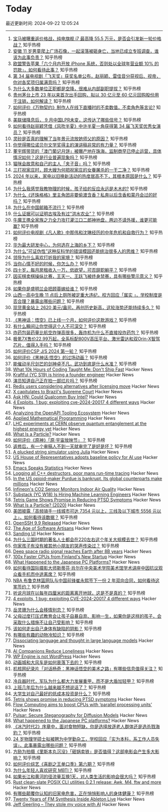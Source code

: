 # Today

最近更新时间: 2024-09-22 12:05:24

--- 
1. [宝马被曝重返价格战，纯电旗舰 i7 最高降 55.5 万元，是否会引发新一轮价格战？](https://www.zhihu.com/question/667744117) 知乎热榜
2. [安徽 11 岁男童爬上广场石像，一起滚落被砸身亡，当地已成立专班调查，谁该为此事负责？](https://www.zhihu.com/question/667745947) 知乎热榜
3. [欧盟警告苹果「六个月内开放 iPhone 系统，否则处以全球年营业额 10% 的罚款」，如何看待此事？](https://www.zhihu.com/question/667664350) 知乎热榜
4. [第 34 届电视剧「飞天奖」获奖名单公布，赵丽颖、雷佳音分获视后、视帝，你对各奖项归属满意吗？](https://www.zhihu.com/question/667800247) 知乎热榜
5. [为什么大多数单位正职都是空降，很难从内部副职提拔？](https://www.zhihu.com/question/667407396) 知乎热榜
6. [贵州茅台上市 23 年以来首次出手回购，拟以 30 亿元至 60 亿元回购股份用于注销，如何解读？](https://www.zhihu.com/question/667705649) 知乎热榜
7. [如何评价《万物契约》制作人在线下直播时的不卖数值，不卖角色等言论?](https://www.zhihu.com/question/667782675) 知乎热榜
8. [美联储降息后， 9 月中国LPR未变，这传达了哪些信号？](https://www.zhihu.com/question/667665415) 知乎热榜
9. [如何看待赵丽颖凭借《风吹半夏》中许半夏一角获得第 34 届飞天奖优秀女演员？](https://www.zhihu.com/question/667801546) 知乎热榜
10. [灵砂是否真的理解了当年景元流放她师父的原因？](https://www.zhihu.com/question/667189841) 知乎热榜
11. [你觉得哪位诺贝尔文学奖得主的演讲稿非常的有力量？](https://www.zhihu.com/question/667584885) 知乎热榜
12. [董宇辉带货的「澳门葡记月饼」被曝产地在珠海，监制商早已停止运营，具体情况如何？这是行业普遍现象吗？](https://www.zhihu.com/question/667578301) 知乎热榜
13. [猫咪会故意和自己的主人「夹子音」吗？](https://www.zhihu.com/question/646471658) 知乎热榜
14. [三打祝家庄时，顾大嫂为何把祝家庄的女眷屠杀的一干二净？](https://www.zhihu.com/question/661329691) 知乎热榜
15. [2024 年以来，家电以旧换新活动的热度居高不下，其根本原因是什么？](https://www.zhihu.com/question/667701814) 知乎热榜
16. [为什么我感觉我教物理的时候，孩子给的反应永远是木木的?](https://www.zhihu.com/question/611512537) 知乎热榜
17. [为什么《还珠格格》里主角团非要偷渡含香？私奔以后含香和蒙丹会过的好吗？](https://www.zhihu.com/question/352227586) 知乎热榜
18. [为什么在中国邮箱不流行？](https://www.zhihu.com/question/378318261) 知乎热榜
19. [什么证据可以证明古埃及有过“洪水农业”？](https://www.zhihu.com/question/639045105) 知乎热榜
20. [牛魔王携全家族之力全力攻打灌江口二郎神地盘，两边不请外援，谁更可能赢?](https://www.zhihu.com/question/461527470) 知乎热榜
21. [如何评价电视剧《凡人歌》中那伟和沈琳经历的中年危机和自救行为？](https://www.zhihu.com/question/666991206) 知乎热榜
22. [华为最大研发中心，为何选在上海的乡下？](https://www.zhihu.com/question/643187886) 知乎热榜
23. [为什么“可证伪性”这种反科学的错误模因还能统治很多人的思维？](https://www.zhihu.com/question/667411371) 知乎热榜
24. [领导为什么喜欢打听我的家境？](https://www.zhihu.com/question/667338522) 知乎热榜
25. [当你心情不好的时候，你怎么办？](https://www.zhihu.com/question/667690304) 知乎热榜
26. [四十岁，每月房租收入一万，低欲望，可否辞职躺平？](https://www.zhihu.com/question/667711833) 知乎热榜
27. [因买棋卖棋操纵比赛，王天一、王跃飞被终身禁赛，具有哪些警示意义？](https://www.zhihu.com/question/667565244) 知乎热榜
28. [如果你是盛明兰会把顾蓉嫁给谁？](https://www.zhihu.com/question/667526403) 知乎热榜
29. [山西一高中生晚 11 点后上厕所被定重大违纪，校方回应「属实 」，学校制度是否合理？暴露出哪些问题？](https://www.zhihu.com/question/667491692) 知乎热榜
30. [现货黄金站上 2620 美元/盎司，再创历史新高，这轮涨势还能持续多久？](https://www.zhihu.com/question/667716457) 知乎热榜
31. [《黑神话：悟空》已上线一个月，如何评价这款游戏？](https://www.zhihu.com/question/667320072) 知乎热榜
32. [有什么瞬间让你觉得这个人不可深交？](https://www.zhihu.com/question/62220441) 知乎热榜
33. [炸药包装药量比航空炸弹高很多，轰炸机为什么不直接投炸药包？](https://www.zhihu.com/question/667751319) 知乎热榜
34. [极氪7X售价22.99万起，全系标配800V高压平台、激光雷达和双Orin-X智驾芯片，值得入手吗？](https://www.zhihu.com/question/667706905) 知乎热榜
35. [如何评价CSP J/S 2024 第一轮？](https://www.zhihu.com/question/667743679) 知乎热榜
36. [如何评价《黑神话:悟空》的过场动画？](https://www.zhihu.com/question/664840476) 知乎热榜
37. [能催动半尺剑芒的剑神卓不凡，武功到底是什么水准？](https://www.zhihu.com/question/587460967) 知乎热榜
38. [What 10k Hours of Coding Taught Me: Don't Ship Fast](https://sotergreco.com/what-10000-hours-of-coding-taught-me-dont-ship-fast) Hacker News
39. [Kraftful (YC S19) is hiring a founder engineer](https://www.workatastartup.com/jobs/69323) Hacker News
40. [演员知道自己正在拍一部烂片吗？](https://www.zhihu.com/question/667483220) 知乎热榜
41. [Redis users considering alternatives after licensing move](https://www.theregister.com/2024/09/20/redis_users_considering_alternatives/) Hacker News
42. [X capitulates to Brazil's Supreme Court](https://www.theverge.com/2024/9/21/24250697/x-complies-brazil-supreme-court) Hacker News
43. [Ask HN: Could Qualcomm Buy Intel?](https://news.ycombinator.com/item?id=41611018) Hacker News
44. [4 Exploits, 1 bug: exploiting cve-2024-20017 4 different ways](https://blog.coffinsec.com/0day/2024/08/30/exploiting-CVE-2024-20017-four-different-ways.html) Hacker News
45. [Analyzing the OpenAPI Tooling Ecosystem](https://modern-json-schema.com/analyzing-the-openapi-tooling-ecosystem) Hacker News
46. [Applied Mathematical Programming](https://web.mit.edu/15.053/www/AMP.htm) Hacker News
47. [LHC experiments at CERN observe quantum entanglement at the highest energy yet](https://home.cern/news/press-release/physics/lhc-experiments-cern-observe-quantum-entanglement-highest-energy-yet) Hacker News
48. [What Is a Particle?](https://www.quantamagazine.org/what-is-a-particle-20201112/) Hacker News
49. [如何评价《原神》「原·宇宙放映节」？](https://www.zhihu.com/question/667794874) 知乎热榜
50. [返修后，有一个审稿人不到一天就审完了是好是坏？](https://www.zhihu.com/question/664272929) 知乎热榜
51. [A plucked string simulator using Julia](https://lee-phillips.org/pluckit/#v0.2) Hacker News
52. [US House of Representatives adopts baseline policy for AI use](https://www.nextgov.com/artificial-intelligence/2024/09/house-representatives-adopts-baseline-policy-ai-use/399710/) Hacker News
53. [Emacs Speaks Statistics](https://ess.r-project.org/index.php?Section=home) Hacker News
54. [Logging all C++ destructors, poor mans run-time tracing](https://raymii.org/s/software/Logging_all_Cpp_destructors_poor_mans_run-time_tracing.html) Hacker News
55. [In the US opioid-maker Purdue is bankrupt. Its global counterparts make millions](https://www.washingtonpost.com/health/2024/09/17/opioid-epidemic-purdue-pharma-family-mundipharma-global/) Hacker News
56. [Infineon's CO2 Sensor Monitors Indoor Air Quality](https://www.allaboutcircuits.com/news/infineons-co2-sensor-precisely-monitors-indoor-air-quality/) Hacker News
57. [Substack (YC W18) Is Hiring Machine Learning Engineers](https://grnh.se/d034f1ba5us) Hacker News
58. [Tetris Game Shows Promise in Reducing PTSD Symptoms](https://www.legalreader.com/tetris-game-shows-promise-in-reducing-ptsd-symptoms/) Hacker News
59. [What Is a Particle? (2020)](https://www.quantamagazine.org/what-is-a-particle-20201112/) Hacker News
60. [美团披露「高频骑手一线城市可达 7354 元以上，三线及以下城市 5556 元以上」，如何看待该数据？](https://www.zhihu.com/question/667616483) 知乎热榜
61. [OpenSSH 9.9 Released](https://undeadly.org/cgi?action=article;sid=20240921181110) Hacker News
62. [The Age of Software Artisans](https://jairojair.com/articles/the-age-of-software-artisans/) Hacker News
63. [Sanding UI](https://blog.jim-nielsen.com/2024/sanding-ui/) Hacker News
64. [为什么三国时期的著名人士都会在220左右这个年关大规模去世？](https://www.zhihu.com/question/65941593) 知乎热榜
65. [你家孩子有没有被其他小朋友的哭声传染过？](https://www.zhihu.com/question/623519853) 知乎热榜
66. [Deep space radio signal reaches Earth after 8B years](https://www.earth.com/news/deep-space-radio-signal-reaches-earth-after-8-billion-years-frb-20220610a/) Hacker News
67. [100x Faster CPUs from Finland's New Startup](https://spectrum.ieee.org/parallel-processing-unit) Hacker News
68. [What Happened to the Japanese PC Platforms?](https://www.mistys-internet.website/blog/blog/2024/09/21/what-happened-to-the-japanese-pc-platforms/) Hacker News
69. [如何看待国际摄影大师斯蒂芬·肖尔在中央美术学院美术馆学术讲座中因抗议观众看手机而中途离席？](https://www.zhihu.com/question/667708999) 知乎热榜
70. [NBA 布鲁克林篮网队与中国前锋崔永熙签下一份 2 年双向合同，如何看待这笔签约？](https://www.zhihu.com/question/667748475) 知乎热榜
71. [听说月球在以每年四厘米的距离离开地球，这是不是真的？](https://www.zhihu.com/question/299894978) 知乎热榜
72. [4 exploits, 1 bug: exploiting CVE-2024-20017 4 different ways](https://blog.coffinsec.com/0day/2024/08/30/exploiting-CVE-2024-20017-four-different-ways.html) Hacker News
73. [岳灵珊为什么会移情别恋？](https://www.zhihu.com/question/462707575) 知乎热榜
74. [父母过度打压式教育会让孩子自暴自弃、影响一生，如果你是这样的孩子，会采取什么措施不让自己受影响？](https://www.zhihu.com/question/667567535) 知乎热榜
75. [该如何走出自己身体有缺陷的阴影？](https://www.zhihu.com/question/35897124) 知乎热榜
76. [有哪些有趣的动物冷知识？](https://www.zhihu.com/question/563101396) 知乎热榜
77. [Dissociating language and thought in large language models](https://arxiv.org/abs/2301.06627) Hacker News
78. [AI Companions Reduce Loneliness](https://arxiv.org/abs/2407.19096) Hacker News
79. [WP Engine is not WordPress](https://wordpress.org/news/2024/09/wp-engine/) Hacker News
80. [动画城和大风车是如何衰落下去的？](https://www.zhihu.com/question/36423076) 知乎热榜
81. [机核网纪录片「对话杨奇：黑神话悟空的美术之路」有哪些信息值得关注？](https://www.zhihu.com/question/667712543) 知乎热榜
82. [冷兵器时代，军队为什么都大力发展重甲，而不是大盾加轻甲？](https://www.zhihu.com/question/667533938) 知乎热榜
83. [上班几年后为什么越来越不想说话了？](https://www.zhihu.com/question/667667760) 知乎热榜
84. [大学生对自己最好的低成本投资是什么？](https://www.zhihu.com/question/667475290) 知乎热榜
85. [Tetris shows promise in reducing PTSD symptoms](https://www.legalreader.com/tetris-game-shows-promise-in-reducing-ptsd-symptoms/) Hacker News
86. [Flow Computing aims to boost CPUs with ‘parallel processing units’](https://spectrum.ieee.org/parallel-processing-unit) Hacker News
87. [Pulsar: Secure Steganography for Diffusion Models](https://eprint.iacr.org/2023/1758) Hacker News
88. [What happened to the Japanese PC platforms?](https://www.mistys-internet.website/blog/blog/2024/09/21/what-happened-to-the-japanese-pc-platforms/) Hacker News
89. [《冰汽时代2》序章中，面对食物短缺，你是选择放逐老人群体还是选杀戮海豹？](https://www.zhihu.com/question/667801608) 知乎热榜
90. [24 岁物理学硕士拟被聘为中学勤杂工，学校回应「实为本科，系工作人员失误」，此事暴露出哪些问题？](https://www.zhihu.com/question/667794272) 知乎热榜
91. [方励为拍摄《里斯本丸沉没》「砸锅卖铁」是否值得？这部电影会产生多大影响？](https://www.zhihu.com/question/666739101) 知乎热榜
92. [如何评价综艺《喜剧之王单口季》第六期？](https://www.zhihu.com/question/667669463) 知乎热榜
93. [为什么年轻人喜欢研究 MBTI？](https://www.zhihu.com/question/663348431) 知乎热榜
94. [如果长江和黄河的径流量互换1天，对人类生活的影响会很大吗？](https://www.zhihu.com/question/627231804) 知乎热榜
95. [Rust clean-slate POSIX CLI utilities 0.2.1 release: Awk, M4, ftw and more](https://github.com/rustcoreutils/posixutils-rs/releases/tag/v0.2.1) Hacker News
96. [有哪些颠覆你认知的旧家电危害，正在悄悄影响人的身体健康？](https://www.zhihu.com/question/667701901) 知乎热榜
97. [Twenty Years of FM Synthesis Inside Ableton Live](https://roberthenke.com/technology/operator.html) Hacker News
98. [Jeff Geerling – They stole my voice with AI](https://www.jeffgeerling.com/blog/2024/they-stole-my-voice-ai) Hacker News
